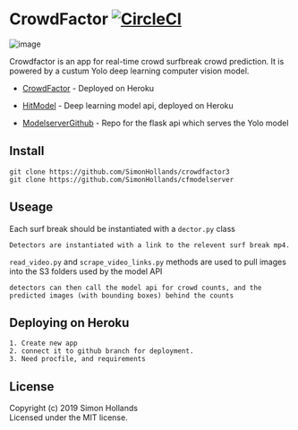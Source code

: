 # CrowdFactor [![CircleCI](https://circleci.com/gh/SimonHollands/crowdfactor3.svg?style=svg)](https://circleci.com/gh/SimonHollands/crowdfactor3)

![image](https://user-images.githubusercontent.com/22828446/68315875-52def480-006d-11ea-8f59-48ffc1b16ec0.png)


Crowdfactor is an app for real-time crowd surfbreak crowd prediction. It is powered by a custum Yolo deep learning computer vision model. 
* [CrowdFactor](https://crowdfactor.herokuapp.com/) - Deployed on Heroku
* [HitModel](https://crowdfactor.herokuapp.com/) - Deep learning model api, deployed on Heroku

* [ModelserverGithub](https://github.com/SimonHollands/cfmodelserver) - Repo for the flask api which serves the Yolo model


## Install
```
git clone https://github.com/SimonHollands/crowdfactor3
git clone https://github.com/SimonHollands/cfmodelserver 
```

## Useage
Each surf break should be instantiated with a ```dector.py``` class

```
Detectors are instantiated with a link to the relevent surf break mp4. 
```
```read_video.py``` and ```scrape_video_links.py``` methods are used to pull images into the S3 folders used by the model API 
```
detectors can then call the model api for crowd counts, and the predicted images (with bounding boxes) behind the counts
```

## Deploying on Heroku
```
1. Create new app
2. connect it to github branch for deployment.
3. Need procfile, and requirements
```

## License
Copyright (c) 2019 Simon Hollands  
Licensed under the MIT license.